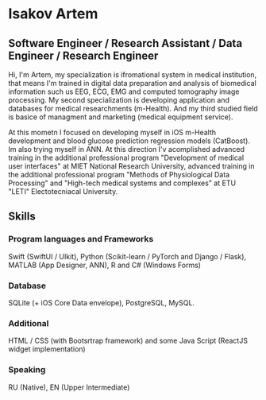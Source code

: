 # Isakov Artem
## Software Engineer / Research Assistant / Data Engineer / Research Engineer
Hi, I'm Artem, my specialization is ifromational system in medical institution, that means I'm trained in digital data preparation and analysis of biomedical information such us EEG, ECG, EMG and computed tomography image processing. My second specialization is developing application and databases for medical researchments (m-Health). And my third studied field is basice of managment and marketing (medical equipment service).

At this mometn I focused on developing myself in iOS m-Health development and blood glucose prediction regression models (CatBoost). Im also trying myself in ANN. At this direction I'v acomplished advanced training in the additional professional program "Development of medical user interfaces" at MIET National Research University, advanced training in the additional professional program "Methods of Physiological Data Processing" and "High-tech medical systems and complexes" at ETU "LETI" Electotecniacal University.

## Skills
### Program languages and Frameworks
Swift (SwiftUI / UIkit), Python (Scikit-learn / PyTorch and Django / Flask), MATLAB (App Designer, ANN), R and C# (Windows Forms)

### Database
SQLite (+ iOS Core Data envelope), PostgreSQL, MySQL.

### Additional
HTML / CSS (with Bootsrtrap framework) and some Java Script (ReactJS widget implementation)

### Speaking
RU (Native), EN (Upper Intermediate)
